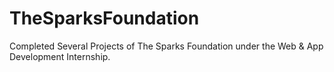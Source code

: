 # TheSparksFoundation
Completed Several Projects of The Sparks Foundation under the Web &amp; App Development Internship.
